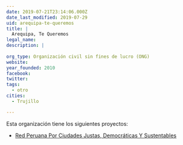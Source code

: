 ```yaml
---
date: 2019-07-21T23:14:06.000Z
date_last_modified: 2019-07-29
uid: arequipa-te-queremos
title: |
  Arequipa, Te Queremos
legal_name: 
description: |
  
org_type: Organización civil sin fines de lucro (ONG)
website: 
year_founded: 2010
facebook: 
twitter: 
tags:
  - otro
cities: 
  - Trujillo

---
```


Esta organización tiene los siguientes proyectos:

- [Red Peruana Por Ciudades Justas, Democráticas Y Sustentables](/proyectos/red-peruana-por-ciudades-justas-democraticas-y-sustentables)
